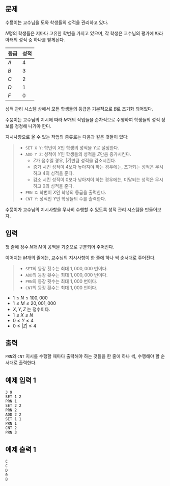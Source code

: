 ## 문제

수뭉이는 교수님을 도와 학생들의 성적을 관리하고 있다.

$N$명의 학생들은 저마다 고유한 학번을 가지고 있으며,
각 학생은 교수님의 평가에 따라 아래의 성적 중 하나를 받게된다.

| 등급 | 성적   |
| ---- | ------ |
| $A$  | $4$  |
| $B$  | $3$  |
| $C$  | $2$  |
| $D$  | $1$  |
| $F$  | $0$  |

성적 관리 시스템 상에서 모든 학생들의 등급은 기본적으로 $B$로 초기화 되어있다.

수뭉이는 교수님의 지시에 따라 $M$개의 작업들을 순차적으로 수행하여 학생들의 성적 정보를 정정해 나가야 한다.

지시사항으로 올 수 있는 작업의 종류로는 다음과 같은 것들이 있다:

> -   `SET X Y`: 학번이 $X$인 학생의 성적을 $Y$로 설정한다.
> -   `ADD Y Z`: 성적이 $Y$인 학생들의 성적을 $Z$만큼 증가시킨다.
>     -   $Z$가 음수일 경우, $|Z|$만큼 성적을 감소시킨다.
>     -   증가 시킨 성적이 $4$보다 높아져야 하는 경우에는, 초과되는 성적은 무시하고 $4$의 성적을 준다.
>     -   감소 시킨 성적이 $0$보다 낮아져야 하는 경우에는, 미달되는 성적은 무시하고 $0$의 성적을 준다.
> -   `PRN X`: 학번이 $X$인 학생의 등급을 출력한다.
> -   `CNT Y`: 성적인 $Y$인 학생들의 수를 출력한다.

수뭉이가 교수님의 지시사항을 무사히 수행할 수 있도록 성적 관리 시스템을 만들어보자.

## 입력

첫 줄에 정수 $N$과 $M$이 공백을 기준으로 구분되어 주어진다.

이어지는 $M$개의 줄에는, 교수님의 지시사항이 한 줄에 하나 씩 순서대로 주어진다.

> -   `SET`의 등장 횟수는 최대 $1,000,000$ 번이다.
> -   `ADD`의 등장 횟수는 최대 $1,000,000$ 번이다.
> -   `PRN`의 등장 횟수는 최대 $1,000$ 번이다.
> -   `CNT`의 등장 횟수는 최대 $1,000$ 번이다.

-   $1 \leq N \leq 100,000$
-   $1 \leq M \leq 20,001,000$
-   $X, Y, Z$ 는 정수이다.
-   $1 \leq X \leq N$
-   $0 \leq Y \leq 4$
-   $0 \leq |Z| \leq 4$

## 출력

`PRN`와 `CNT` 지시를 수행할 때마다 출력해야 하는 것들을 한 줄에 하나 씩, 수행해야 할 순서대로 출력한다.


## 예제 입력 1

```
3 9
SET 1 2
PRN 1
SET 2 2
PRN 2
ADD 2 2
SET 1 1
PRN 1
CNT 2
PRN 3
```

## 예제 출력 1

```
C
C
D
0
B
```